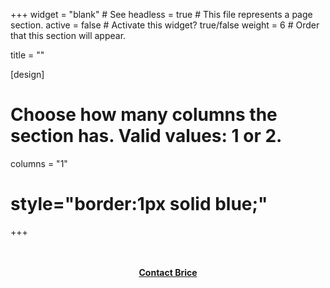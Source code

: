+++
widget = "blank"  # See 
headless = true  # This file represents a page section.
active = false  # Activate this widget? true/false
weight = 6  # Order that this section will appear.

title = ""

[design]
  # Choose how many columns the section has. Valid values: 1 or 2.
  columns = "1"
  
# style="border:1px solid blue;"
+++
<br>
<br>
<br> 
<center>
  <a href="/contact/"  class="hero-cta-alt myebtn"   style="min-width:50%;"> 
 <b> Contact Brice </b> 
  </a>
</center> 






